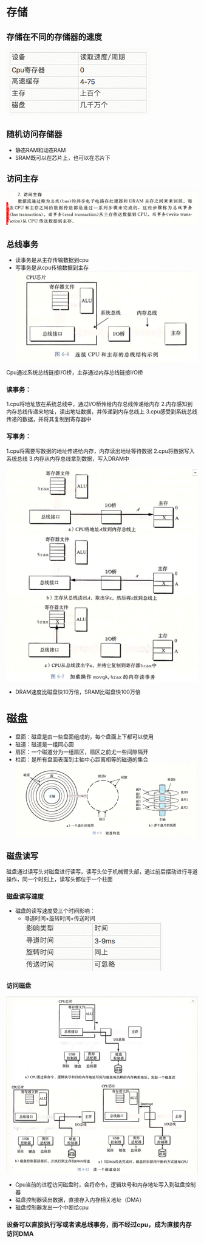 # 存储
## 存储在不同的存储器的速度
![](/images/20181128203450495_60884375.png)

## 随机访问存储器
- 静态RAM和动态RAM
- SRAM既可以在芯片上，也可以在芯片下

## 访问主存
![](/images/20181128203655318_1343952728.png)

## 总线事务
- 读事务是从主存传输数据到cpu
- 写事务是从cpu传输数据到主存
 ![](/images/20190517154854475_1780130651.png)

Cpu通过系统总线链接I/O桥，主存通过内存总线链接I/O桥

### 读事务：
1.cpu将地址放在系统总线中，通过I/O桥传给内存总线传递给内存
2.内存感知到内存总线传递来地址，读出地址数据，并传递到内存总线上
3.cpu感受到系统总线传递的数据，并将其复制到寄存器中

### 写事务：
1.cpu将需要写数据的地址传递给内存，内存读出地址等待数据
2.cpu将数据写入系统总线
3.内存从内存总线拿到数据，写入DRAM中

![](/images/20190517154944779_2061165000.png)

* DRAM速度比磁盘快10万倍，SRAM比磁盘快100万倍

# 磁盘
* 盘面：磁盘是由一些盘面组成的，每个盘面上下都可以使用
* 磁道：磁道是一组同心圆
* 扇区：一个磁道分为一组扇区，扇区之前尤一些间隙隔开
* 柱面：是所有盘面表面到主轴中心距离相等的磁道的集合
![](/images/20190517155007701_941445243.png)

## 磁盘读写
磁盘通过读写头对磁盘进行读写，读写头位于机械臂头部，通过前后摆动进行寻道操作，同一个时刻上，读写头都位于一个柱面

### 磁盘读写速度
* 磁盘的读写速度受三个时间影响：
    * 寻道时间+旋转时间+传送时间
![](/images/20190517155034990_356474447.png)

### 访问磁盘
![](/images/20190517155103305_1934139246.png)

* Cpu当前的进程访问磁盘时，会将命令，逻辑块号和内存地址写入到磁盘控制器
* 磁盘控制器读出数据，直接存入内存相关地址（DMA）
* 磁盘控制器发出一个中断给cpu

### 设备可以直接执行写或者读总线事务，而不经过cpu，成为直接内存访问DMA
